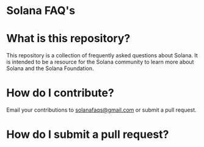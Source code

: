 # Solana FAQ's
# What is this repository?

This repository is a collection of frequently asked questions about Solana. It is intended to be a resource for the Solana community to learn more about Solana and the Solana Foundation.

# How do I contribute?

Email your contributions to solanafaqs@gmail.com or submit a pull request.

# How do I submit a pull request?


